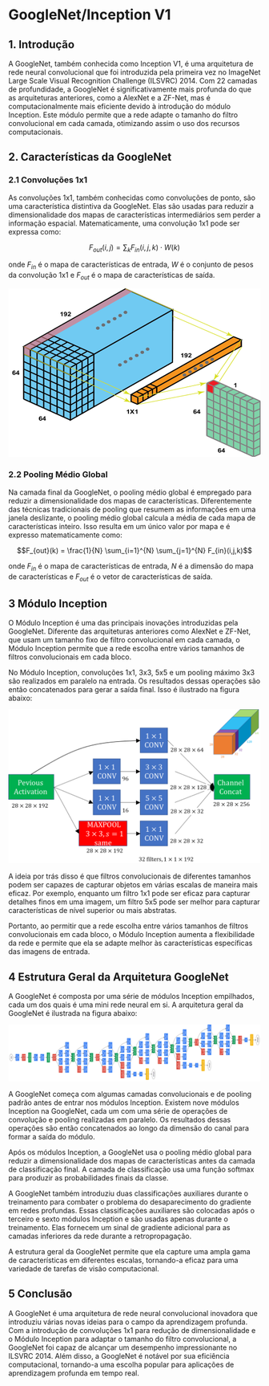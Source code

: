# GoogleNet/Inception V1

## 1. Introdução

A GoogleNet, também conhecida como Inception V1, é uma arquitetura de rede neural convolucional que foi introduzida pela primeira vez no ImageNet Large Scale Visual Recognition Challenge (ILSVRC) 2014. Com 22 camadas de profundidade, a GoogleNet é significativamente mais profunda do que as arquiteturas anteriores, como a AlexNet e a ZF-Net, mas é computacionalmente mais eficiente devido à introdução do módulo Inception. Este módulo permite que a rede adapte o tamanho do filtro convolucional em cada camada, otimizando assim o uso dos recursos computacionais.

## 2. Características da GoogleNet

### 2.1 Convoluções 1x1

As convoluções 1x1, também conhecidas como convoluções de ponto, são uma característica distintiva da GoogleNet. Elas são usadas para reduzir a dimensionalidade dos mapas de características intermediários sem perder a informação espacial. Matematicamente, uma convolução 1x1 pode ser expressa como:

$$F_{out}(i,j) = \sum_{k} F_{in}(i,j,k) \cdot W(k)$$

onde $F_{in}$ é o mapa de características de entrada, $W$ é o conjunto de pesos da convolução 1x1 e $F_{out}$ é o mapa de características de saída.

<img src="imagens/conv1v1.png" alt="Convolução 1x1">

### 2.2 Pooling Médio Global

Na camada final da GoogleNet, o pooling médio global é empregado para reduzir a dimensionalidade dos mapas de características. Diferentemente das técnicas tradicionais de pooling que resumem as informações em uma janela deslizante, o pooling médio global calcula a média de cada mapa de características inteiro. Isso resulta em um único valor por mapa e é expresso matematicamente como:

$$F_{out}(k) = \frac{1}{N} \sum_{i=1}^{N} \sum_{j=1}^{N} F_{in}(i,j,k)$$

onde $F_{in}$ é o mapa de características de entrada, $N$ é a dimensão do mapa de características e $F_{out}$ é o vetor de características de saída.

## 3 Módulo Inception

O Módulo Inception é uma das principais inovações introduzidas pela GoogleNet. Diferente das arquiteturas anteriores como AlexNet e ZF-Net, que usam um tamanho fixo de filtro convolucional em cada camada, o Módulo Inception permite que a rede escolha entre vários tamanhos de filtros convolucionais em cada bloco.

No Módulo Inception, convoluções 1x1, 3x3, 5x5 e um pooling máximo 3x3 são realizados em paralelo na entrada. Os resultados dessas operações são então concatenados para gerar a saída final. Isso é ilustrado na figura abaixo:

<img src="imagens/inception_module.png" alt="Inception Module">

A ideia por trás disso é que filtros convolucionais de diferentes tamanhos podem ser capazes de capturar objetos em várias escalas de maneira mais eficaz. Por exemplo, enquanto um filtro 1x1 pode ser eficaz para capturar detalhes finos em uma imagem, um filtro 5x5 pode ser melhor para capturar características de nível superior ou mais abstratas.

Portanto, ao permitir que a rede escolha entre vários tamanhos de filtros convolucionais em cada bloco, o Módulo Inception aumenta a flexibilidade da rede e permite que ela se adapte melhor às características específicas das imagens de entrada.

## 4 Estrutura Geral da Arquitetura GoogleNet

A GoogleNet é composta por uma série de módulos Inception empilhados, cada um dos quais é uma mini rede neural em si. A arquitetura geral da GoogleNet é ilustrada na figura abaixo:

<img src="imagens/GoogleNet_arquitetura.png">

A GoogleNet começa com algumas camadas convolucionais e de pooling padrão antes de entrar nos módulos Inception. Existem nove módulos Inception na GoogleNet, cada um com uma série de operações de convolução e pooling realizadas em paralelo. Os resultados dessas operações são então concatenados ao longo da dimensão do canal para formar a saída do módulo.

Após os módulos Inception, a GoogleNet usa o pooling médio global para reduzir a dimensionalidade dos mapas de características antes da camada de classificação final. A camada de classificação usa uma função softmax para produzir as probabilidades finais da classe.

A GoogleNet também introduziu duas classificações auxiliares durante o treinamento para combater o problema do desaparecimento do gradiente em redes profundas. Essas classificações auxiliares são colocadas após o terceiro e sexto módulos Inception e são usadas apenas durante o treinamento. Elas fornecem um sinal de gradiente adicional para as camadas inferiores da rede durante a retropropagação.

A estrutura geral da GoogleNet permite que ela capture uma ampla gama de características em diferentes escalas, tornando-a eficaz para uma variedade de tarefas de visão computacional.

## 5 Conclusão

A GoogleNet é uma arquitetura de rede neural convolucional inovadora que introduziu várias novas ideias para o campo da aprendizagem profunda. Com a introdução de convoluções 1x1 para redução de dimensionalidade e o Módulo Inception para adaptar o tamanho do filtro convolucional, a GoogleNet foi capaz de alcançar um desempenho impressionante no ILSVRC 2014. Além disso, a GoogleNet é notável por sua eficiência computacional, tornando-a uma escolha popular para aplicações de aprendizagem profunda em tempo real.